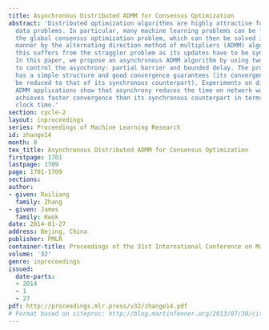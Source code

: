 ```yaml
---
title: Asynchronous Distributed ADMM for Consensus Optimization
abstract: 'Distributed optimization algorithms are highly attractive for solving big
  data problems. In particular, many machine learning problems can be formulated as
  the global consensus optimization problem, which can then be solved in a distributed
  manner by the alternating direction method of multipliers (ADMM) algorithm. However,
  this suffers from the straggler problem as its updates have to be synchronized.
  In this paper, we propose an asynchronous ADMM algorithm by using two conditions
  to control the asynchrony: partial barrier and bounded delay. The proposed algorithm
  has a simple structure and good convergence guarantees (its convergence rate can
  be reduced to that of its synchronous counterpart). Experiments on different distributed
  ADMM applications show that asynchrony reduces the time on network waiting, and
  achieves faster convergence than its synchronous counterpart in terms of the wall
  clock time.'
section: cycle-2
layout: inproceedings
series: Proceedings of Machine Learning Research
id: zhange14
month: 0
tex_title: Asynchronous Distributed ADMM for Consensus Optimization
firstpage: 1701
lastpage: 1709
page: 1701-1709
sections: 
author:
- given: Ruiliang
  family: Zhang
- given: James
  family: Kwok
date: 2014-01-27
address: Bejing, China
publisher: PMLR
container-title: Proceedings of the 31st International Conference on Machine Learning
volume: '32'
genre: inproceedings
issued:
  date-parts:
  - 2014
  - 1
  - 27
pdf: http://proceedings.mlr.press/v32/zhange14.pdf
# Format based on citeproc: http://blog.martinfenner.org/2013/07/30/citeproc-yaml-for-bibliographies/
---
```

